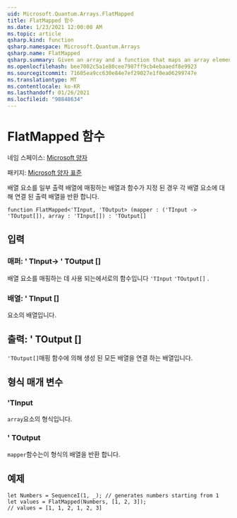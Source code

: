 ```yaml
---
uid: Microsoft.Quantum.Arrays.FlatMapped
title: FlatMapped 함수
ms.date: 1/23/2021 12:00:00 AM
ms.topic: article
qsharp.kind: function
qsharp.namespace: Microsoft.Quantum.Arrays
qsharp.name: FlatMapped
qsharp.summary: Given an array and a function that maps an array element to some output array, returns the concatenated output arrays for each array element.
ms.openlocfilehash: bee7002c5a1e80cee7907ff9cb4ebaaedf8e9923
ms.sourcegitcommit: 71605ea9cc630e84e7ef29027e1f0ea06299747e
ms.translationtype: MT
ms.contentlocale: ko-KR
ms.lasthandoff: 01/26/2021
ms.locfileid: "98848634"
---
```

# <a name="flatmapped-function"></a>FlatMapped 함수

네임 스페이스: [Microsoft 양자](xref:Microsoft.Quantum.Arrays)

패키지: [Microsoft 양자 표준](https://nuget.org/packages/Microsoft.Quantum.Standard)


배열 요소를 일부 출력 배열에 매핑하는 배열과 함수가 지정 된 경우 각 배열 요소에 대해 연결 된 출력 배열을 반환 합니다.

```qsharp
function FlatMapped<'TInput, 'TOutput> (mapper : ('TInput -> 'TOutput[]), array : 'TInput[]) : 'TOutput[]
```


## <a name="input"></a>입력

### <a name="mapper--tinput---toutput"></a>매퍼: ' TInput-> ' TOutput []

배열 요소를 매핑하는 데 사용 되는에서로의 함수입니다 `'TInput` `'TOutput[]` .


### <a name="array--tinput"></a>배열: ' TInput []

요소의 배열입니다.



## <a name="output--toutput"></a>출력: ' TOutput []

`'TOutput[]`매핑 함수에 의해 생성 된 모든 배열을 연결 하는 배열입니다.

## <a name="type-parameters"></a>형식 매개 변수

### <a name="tinput"></a>'TInput

`array`요소의 형식입니다.
### <a name="toutput"></a>' TOutput

`mapper`함수는이 형식의 배열을 반환 합니다.

## <a name="example"></a>예제

```qsharp
let Numbers = SequenceI(1, _); // generates numbers starting from 1
let values = FlatMapped(Numbers, [1, 2, 3]);
// values = [1, 1, 2, 1, 2, 3]
```